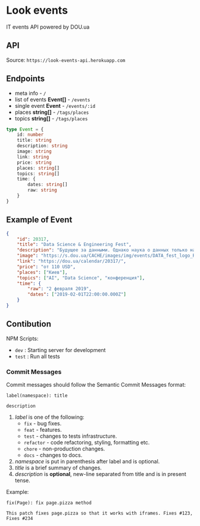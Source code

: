 # Look events

IT events API powered by DOU.ua

## API

Source: `https://look-events-api.herokuapp.com`

## Endpoints

-   meta info - `/`
-   list of events **Event[]** - `/events`
-   single event **Event** - `/events/:id`
-   places **string[]** - `/tags/places`
-   topics **string[]** - `/tags/places`

```ts
type Event = {
    id: number
    title: string
    description: string
    image: string
    link: string
    price: string
    places: string[]
    topics: string[]
    time: {
        dates: string[]
        raw: string
    }
}
```

## Example of Event

```json
{
    "id": 20317,
    "title": "Data Science & Engineering Fest",
    "description": "Будущее за данными. Однако наука о данных только начинает по-настоящему набирать обороты.",
    "image": "https://s.dou.ua/CACHE/images/img/events/DATA_fest_logo_RGB/41bd00fde4f9c738c997ffedd6495674.png",
    "link": "https://dou.ua/calendar/20317/",
    "price": "от 110 USD",
    "places": ["Киев"],
    "topics": ["AI", "Data Science", "конференция"],
    "time": {
        "raw": "2 февраля 2019",
        "dates": ["2019-02-01T22:00:00.000Z"]
    }
}
```

## Contibution

NPM Scripts:

-   `dev` : Starting server for development
-   `test` : Run all tests

### Commit Messages

Commit messages should follow the Semantic Commit Messages format:

```
label(namespace): title

description
```

1.  _label_ is one of the following:
    -   `fix` - bug fixes.
    -   `feat` - features.
    -   `test` - changes to tests infrastructure.
    -   `refactor` - code refactoring, styling, formatting etc.
    -   `chore` - non-production changes.
    -   `docs` - changes to docs.
2.  _namespace_ is put in parenthesis after label and is optional.
3.  _title_ is a brief summary of changes.
4.  _description_ is **optional**, new-line separated from title and is in present tense.

Example:

```
fix(Page): fix page.pizza method

This patch fixes page.pizza so that it works with iframes. Fixes #123, Fixes #234
```
